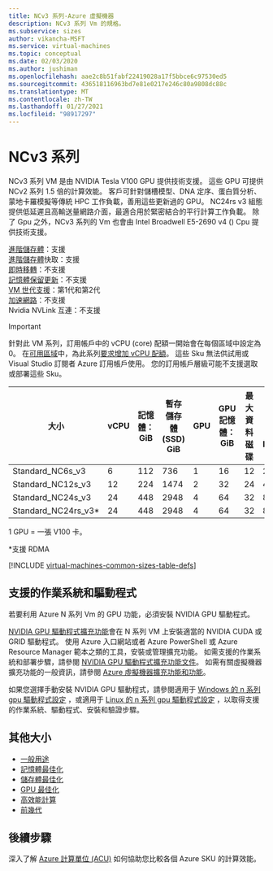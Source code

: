 ```yaml
---
title: NCv3 系列-Azure 虛擬機器
description: NCv3 系列 Vm 的規格。
ms.subservice: sizes
author: vikancha-MSFT
ms.service: virtual-machines
ms.topic: conceptual
ms.date: 02/03/2020
ms.author: jushiman
ms.openlocfilehash: aae2c8b51fabf22419028a17f5bbce6c97530ed5
ms.sourcegitcommit: 436518116963bd7e81e0217e246c80a9808dc88c
ms.translationtype: MT
ms.contentlocale: zh-TW
ms.lasthandoff: 01/27/2021
ms.locfileid: "98917297"
---
```

# <a name="ncv3-series"></a>NCv3 系列

NCv3 系列 VM 是由 NVIDIA Tesla V100 GPU 提供技術支援。 這些 GPU 可提供 NCv2 系列 1.5 倍的計算效能。 客戶可針對儲槽模型、DNA 定序、蛋白質分析、蒙地卡羅模擬等傳統 HPC 工作負載，善用這些更新過的 GPU。 NC24rs v3 組態提供低延遲且高輸送量網路介面，最適合用於緊密結合的平行計算工作負載。 除了 Gpu 之外，NCv3 系列的 Vm 也會由 Intel Broadwell E5-2690 v4 () Cpu 提供技術支援。

[進階儲存體](premium-storage-performance.md)：支援<br>
[進階儲存體](premium-storage-performance.md)快取：支援<br>
[即時移轉](maintenance-and-updates.md)：不支援<br>
[記憶體保留更新](maintenance-and-updates.md)：不支援<br>
[VM 世代支援](generation-2.md)：第1代和第2代<br>
[加速網路](../virtual-network/create-vm-accelerated-networking-cli.md)：不支援<br>
Nvidia NVLink 互連：不支援<br>

> [!IMPORTANT]
> 針對此 VM 系列，訂用帳戶中的 vCPU (core) 配額一開始會在每個區域中設定為0。 在[可用區域](https://azure.microsoft.com/regions/services/)中，為此系列[要求增加 vCPU 配額](../azure-portal/supportability/resource-manager-core-quotas-request.md)。 這些 Sku 無法供試用或 Visual Studio 訂閱者 Azure 訂用帳戶使用。 您的訂用帳戶層級可能不支援選取或部署這些 Sku。 
>

| 大小 | vCPU | 記憶體：GiB | 暫存儲存體 (SSD) GiB | GPU | GPU 記憶體：GiB | 最大資料磁碟 | 最大取消快取的磁碟輸送量：IOPS/MBps | 最大 NIC |
|---|---|---|---|---|---|---|---|---|
| Standard_NC6s_v3    | 6  | 112 | 736  | 1 | 16 | 12 | 20000/200 | 4 |
| Standard_NC12s_v3   | 12 | 224 | 1474 | 2 | 32 | 24 | 40000/400 | 8 |
| Standard_NC24s_v3   | 24 | 448 | 2948 | 4 | 64 | 32 | 80000/800 | 8 |
| Standard_NC24rs_v3* | 24 | 448 | 2948 | 4 | 64 | 32 | 80000/800 | 8 |

1 GPU = 一張 V100 卡。

*支援 RDMA

[!INCLUDE [virtual-machines-common-sizes-table-defs](../../includes/virtual-machines-common-sizes-table-defs.md)]

## <a name="supported-operating-systems-and-drivers"></a>支援的作業系統和驅動程式

若要利用 Azure N 系列 Vm 的 GPU 功能，必須安裝 NVIDIA GPU 驅動程式。

[NVIDIA GPU 驅動程式擴充功能](./extensions/hpccompute-gpu-windows.md)會在 N 系列 VM 上安裝適當的 NVIDIA CUDA 或 GRID 驅動程式。 使用 Azure 入口網站或者 Azure PowerShell 或 Azure Resource Manager 範本之類的工具，安裝或管理擴充功能。 如需支援的作業系統和部署步驟，請參閱 [NVIDIA GPU 驅動程式擴充功能文件](./extensions/hpccompute-gpu-windows.md)。 如需有關虛擬機器擴充功能的一般資訊，請參閱 [Azure 虛擬機器擴充功能和功能](./extensions/overview.md)。

如果您選擇手動安裝 NVIDIA GPU 驅動程式，請參閱適用于 [Windows 的 n 系列 gpu 驅動程式設定](./windows/n-series-driver-setup.md) ，或適用于 [Linux 的 n 系列 gpu 驅動程式設定](./linux/n-series-driver-setup.md) ，以取得支援的作業系統、驅動程式、安裝和驗證步驟。

## <a name="other-sizes"></a>其他大小

- [一般用途](sizes-general.md)
- [記憶體最佳化](sizes-memory.md)
- [儲存體最佳化](sizes-storage.md)
- [GPU 最佳化](sizes-gpu.md)
- [高效能計算](sizes-hpc.md)
- [前幾代](sizes-previous-gen.md)

## <a name="next-steps"></a>後續步驟

深入了解 [Azure 計算單位 (ACU)](acu.md) 如何協助您比較各個 Azure SKU 的計算效能。

